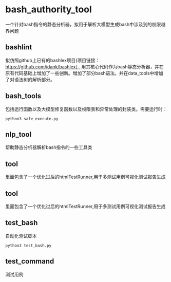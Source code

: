 # bash_authority_tool
一个针对bash指令的静态分析器，拟用于解析大模型生成bash中涉及到的权限越界问题

## **bashlint**
拟仿照github上已有的bashlex项目(项目链接：https://github.com/idank/bashlex）
用其核心代码作为bash静态分析器，并在原有代码基础上增加了一些创新。增加了部分bash语法。并在data_tools中增加了对语法树的解析部分。

## **bash_tools**
包括运行函数以及大模型修复函数以及权限表和异常处理的封装类。需要运行时：
```
python3 safe_execute.py
```

## **nlp_tool**
帮助静态分析器解析bash指令的一些工具类

## **tool**
里面包含了一个优化过后的htmlTestRunner,用于多测试用例可视化测试报告生成


## **tool**
里面包含了一个优化过后的htmlTestRunner,用于多测试用例可视化测试报告生成



## **test_bash**
自动化测试脚本
```
python3 test_bash.py
```

## **test_command**
测试用例
